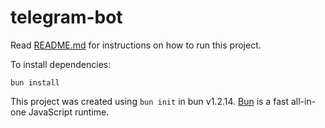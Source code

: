 # telegram-bot

Read [README.md](../README.md) for instructions on how to run this project.

To install dependencies:

```shell
bun install
```

This project was created using `bun init` in bun v1.2.14. [Bun](https://bun.sh) is a fast all-in-one JavaScript runtime.

